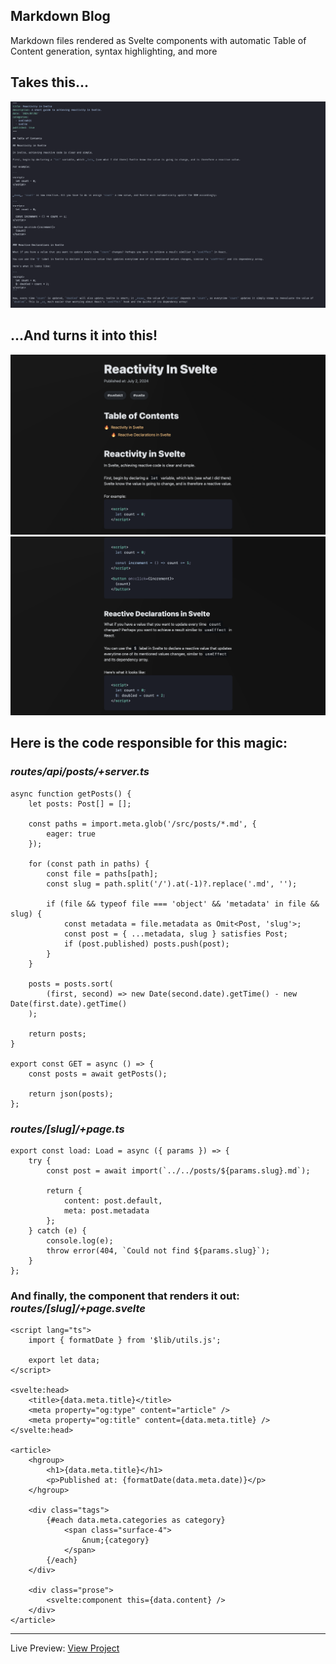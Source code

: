 ## Markdown Blog

Markdown files rendered as Svelte components with automatic Table of Content generation, syntax highlighting, and more

## Takes this...

![Screenshot](./screenshot-2.jpg)

## ...And turns it into this!

![Screenshot](./screenshot.jpg)
![Screenshot](./screenshot-3.jpg)

## Here is the code responsible for this magic:

### _routes/api/posts/+server.ts_

```
async function getPosts() {
	let posts: Post[] = [];

	const paths = import.meta.glob('/src/posts/*.md', {
		eager: true
	});

	for (const path in paths) {
		const file = paths[path];
		const slug = path.split('/').at(-1)?.replace('.md', '');

		if (file && typeof file === 'object' && 'metadata' in file && slug) {
			const metadata = file.metadata as Omit<Post, 'slug'>;
			const post = { ...metadata, slug } satisfies Post;
			if (post.published) posts.push(post);
		}
	}

	posts = posts.sort(
		(first, second) => new Date(second.date).getTime() - new Date(first.date).getTime()
	);

	return posts;
}

export const GET = async () => {
	const posts = await getPosts();

	return json(posts);
};
```

### _routes/[slug]/+page.ts_

```
export const load: Load = async ({ params }) => {
	try {
		const post = await import(`../../posts/${params.slug}.md`);

		return {
			content: post.default,
			meta: post.metadata
		};
	} catch (e) {
		console.log(e);
		throw error(404, `Could not find ${params.slug}`);
	}
};
```

### And finally, the component that renders it out: _routes/[slug]/+page.svelte_

```
<script lang="ts">
	import { formatDate } from '$lib/utils.js';

	export let data;
</script>

<svelte:head>
	<title>{data.meta.title}</title>
	<meta property="og:type" content="article" />
	<meta property="og:title" content={data.meta.title} />
</svelte:head>

<article>
	<hgroup>
		<h1>{data.meta.title}</h1>
		<p>Published at: {formatDate(data.meta.date)}</p>
	</hgroup>

	<div class="tags">
		{#each data.meta.categories as category}
			<span class="surface-4">
				&num;{category}
			</span>
		{/each}
	</div>

	<div class="prose">
		<svelte:component this={data.content} />
	</div>
</article>
```

---

Live Preview: [View Project](https://markdown-blog-fg96pamjf-carson-haskells-projects.vercel.app)
